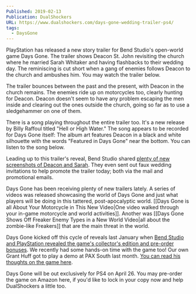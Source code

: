 ```yaml
---
Published: 2019-02-13
Publication: DualShockers
URL: https://www.dualshockers.com/days-gone-wedding-trailer-ps4/
tags:
  - DaysGone
---
```

PlayStation has released a new story trailer for Bend Studio's open-world game Days Gone. The trailer shows Deacon St. John revisiting the church where he married Sarah Whitaker and having flashbacks to their wedding day. The reminiscing is cut short when a gang of enemies follows Deacon to the church and ambushes him. You may watch the trailer below.

The trailer bounces between the past and the present, with Deacon in the church remains. The enemies ride up on motorcycles too, clearly hunting for Deacon. Deacon doesn't seem to have any problem escaping the men inside and clearing out the ones outside the church, going so far as to use a sledgehammer on one of them.

There is a song playing throughout the entire trailer too. It's a new release by Billy Raffoul titled "Hell or High Water." The song appears to be recorded for Days Gone itself: The album art features Deacon in a black and white silhouette with the words "Featured in Days Gone" near the bottom. You can listen to the song below.

Leading up to this trailer's reveal, Bend Studio shared [plenty of new screenshots of Deacon and Sarah](https://www.dualshockers.com/days-gone-new-screenshots-deacon-and-sarah/). They even sent out faux wedding invitations to help promote the trailer today; both via the mail and promotional emails.

Days Gone has been receiving plenty of new trailers lately. A series of videos was released showcasing the world of Days Gone and just what players will be doing in this tattered, post-apocalyptic world. [[Days Gone is all About Your Motorcycle in This New Video|One video walked through your in-game motorcycle and world activities]]. Another was [[Days Gone Shows Off Freaker Enemy Types in a New World Video|all about the zombie-like Freakers]] that are the main threat in the world.

Days Gone kicked off this cycle of reveals last January when [Bend Studio and PlayStation revealed the game's collector's edition and pre-order bonuses](https://www.dualshockers.com/days-gone-collectors-edition-pre-order-bonuses/). We recently had some hands-on time with the game too! Our own Grant Huff got to play a demo at PAX South last month. [You can read his thoughts on the game here](https://www.dualshockers.com/pax-south-2019-day-1-recap/).

Days Gone will be out exclusively for PS4 on April 26. You may pre-order the game on Amazon here, if you'd like to lock in your copy now and help DualShockers a little too.